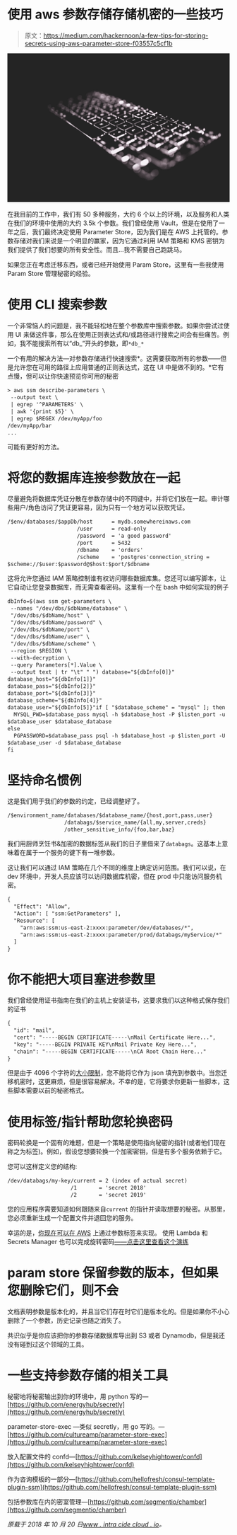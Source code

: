 # 使用 aws 参数存储存储机密的一些技巧

> 原文：<https://medium.com/hackernoon/a-few-tips-for-storing-secrets-using-aws-parameter-store-f03557c5cf1b>

![](img/4bda77285ef3fc575d24a401ab38c0f7.png)

在我目前的工作中，我们有 50 多种服务，大约 6 个以上的环境，以及服务和人类在我们的环境中使用的大约 3.5k 个参数。我们曾经使用 Vault，但是在使用了一年之后，我们最终决定使用 Parameter Store，因为我们是在 AWS 上托管的。参数存储对我们来说是一个明显的赢家，因为它通过利用 IAM 策略和 KMS 密钥为我们提供了我们想要的所有安全性。而且…我不需要自己跑跳马。

如果您正在考虑迁移东西，或者已经开始使用 Param Store，这里有一些我使用 Param Store 管理秘密的经验。

# 使用 CLI 搜索参数

一个非常恼人的问题是，我不能轻松地在整个参数库中搜索参数。如果你尝试过使用 UI 来做这件事，那么在使用正则表达式和/或路径进行搜索之间会有些痛苦。例如，我不能搜索所有以“db_”开头的参数，即`*db_*`

一个有用的解决方法—对参数存储进行快速搜索*。这需要获取所有的参数——但是允许您在可用的路径上应用普通的正则表达式，这在 UI 中是做不到的。*它有点慢，但可以让你快速预览你可用的秘密

```
> aws ssm describe-parameters \
 --output text \
 | egrep '^PARAMETERS' \ 
 | awk '{print $5}' \
 | egrep $REGEX /dev/myApp/foo 
/dev/myApp/bar 
...
```

可能有更好的方法。

# 将您的数据库连接参数放在一起

尽量避免将数据库凭证分散在参数存储中的不同键中，并将它们放在一起。审计哪些用户/角色访问了凭证更容易，因为只有一个地方可以获取凭证。

```
/$env/databases/$appDb/host      = mydb.somewhereinaws.com
                      /user      = read-only
                      /password  = 'a good password'
                      /port      = 5432
                      /dbname    = 'orders'
                      /scheme    = 'postgres'connection_string = $scheme://$user:$password@$host:$port/$dbname
```

这将允许您通过 IAM 策略控制谁有权访问哪些数据库集。您还可以编写脚本，让它自动让您登录数据库，而无需查看密码。这里有一个在 bash 中如何实现的例子

```
dbInfo=$(aws ssm get-parameters \
 --names "/dev/dbs/$dbName/database" \
 "/dev/dbs/$dbName/host" \
 "/dev/dbs/$dbName/password" \
 "/dev/dbs/$dbName/port" \
 "/dev/dbs/$dbName/user" \
 "/dev/dbs/$dbName/scheme" \
 --region $REGION \
 --with-decryption \ 
 --query Parameters[*].Value \
 --output text | tr "\t" " ") database="${dbInfo[0]}"
database_host="${dbInfo[1]}"
database_pass="${dbInfo[2]}"
database_port="${dbInfo[3]}"
database_scheme="${dbInfo[4]}"
database_user="${dbInfo[5]}"if [ "$database_scheme" = "mysql" ]; then 
  MYSQL_PWD=$database_pass mysql -h $database_host -P $listen_port -u $database_user $database_database 
else 
  PGPASSWORD=$database_pass psql -h $database_host -p $listen_port -U $database_user -d $database_database 
fi
```

# 坚持命名惯例

这是我们用于我们的参数的约定，已经调整好了。

```
/$environment_name/databases/$database_name/{host,port,pass,user} 
                  /databags/$service_name/{all,my,server,creds}
                  /other_sensitive_info/{foo,bar,baz}
```

我们用厨师烹饪书&加密的数据标签从我们的日子里借来了`databags`。这基本上意味着在属于一个服务的键下有一堆参数。

这让我们可以通过 IAM 策略在几个不同的维度上确定访问范围。我们可以说，在 dev 环境中，开发人员应该可以访问数据库机密，但在 prod 中只能访问服务机密。

```
{ 
  "Effect": "Allow", 
  "Action": [ "ssm:GetParameters" ], 
  "Resource": [ 
    "arn:aws:ssm:us-east-2:xxxx:parameter/dev/databases/*",
    "arn:aws:ssm:us-east-2:xxxx:parameter/prod/databags/myService/*"
  ] 
} 
```

# 你不能把大项目塞进参数里

我们曾经使用证书指南在我们的主机上安装证书，这要求我们以这种格式保存我们的证书

```
{ 
  "id": "mail", 
  "cert": "-----BEGIN CERTIFICATE-----\nMail Certificate Here...", 
  "key": "-----BEGIN PRIVATE KEY\nMail Private Key Here...", 
  "chain": "-----BEGIN CERTIFICATE-----\nCA Root Chain Here..." 
}
```

但是由于 4096 个字符的[大小限制](https://docs.aws.amazon.com/systems-manager/latest/APIReference/API_Parameter.html)，您不能将它作为 json 填充到参数中。当您迁移机密时，这更麻烦，但是很容易解决。不幸的是，它将要求你更新一些脚本，这些脚本需要以前的秘密格式。

# 使用标签/指针帮助您轮换密码

密码轮换是一个固有的难题，但是一个策略是使用指向秘密的指针(或者他们现在称之为标签)。例如，假设您想要轮换一个加密密钥，但是有多个服务依赖于它。

您可以这样定义您的结构:

```
/dev/databags/my-key/current = 2 (index of actual secret) 
                    /1       = 'secret 2018' 
                    /2       = 'secret 2019'
```

您的应用程序需要知道如何跟随来自`current` 的指针并读取想要的秘密。从那里，您必须重新生成一个配置文件并退回您的服务。

幸运的是，[你现在可以在 AWS](https://aws.amazon.com/blogs/mt/use-parameter-labels-for-easy-configuration-update-across-environments/) 上通过参数标签来实现。
使用 Lambda 和 Secrets Manager 也可以完成旋转密码[——点击这里查看这个演练](https://docs.aws.amazon.com/secretsmanager/latest/userguide/rotating-secrets-lambda-function-overview.html)

# param store 保留参数的版本，但如果您删除它们，则不会

文档表明参数是版本化的，并且当它们存在时它们是版本化的。但是如果你不小心删除了一个参数，历史记录也随之消失了。

共识似乎是你应该把你的参数存储数据库导出到 S3 或者 Dynamodb，但是我还没有碰到过这个领域的工具。

# 一些支持参数存储的相关工具

秘密地将秘密输出到你的环境中，用 python 写的—[https://github.com/energyhub/secretly](https://github.com/energyhub/secretly)

parameter-store-exec —类似 secretly，用 go 写的。—[https://github.com/cultureamp/parameter-store-exec](https://github.com/cultureamp/parameter-store-exec)

放入配置文件的 confd—[https://github.com/kelseyhightower/confd](https://github.com/kelseyhightower/confd)

作为咨询模板的一部分—[https://github.com/hellofresh/consul-template-plugin-ssm](https://github.com/hellofresh/consul-template-plugin-ssm)

包括参数库在内的密室管理—[https://github.com/segmentio/chamber](https://github.com/segmentio/chamber)

*原载于 2018 年 10 月 20 日*[*www . intra cide cloud . io*](https://www.intricatecloud.io/2018/10/a-few-lessons-learned-using-aws-parameter-store/)*。*